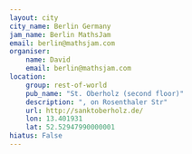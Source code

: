 ```yaml
---
layout: city                                           
city_name: Berlin Germany                                                          
jam_name: Berlin MathsJam
email: berlin@mathsjam.com
organiser:
    name: David
    email: berlin@mathsjam.com
location:
    group: rest-of-world
    pub_name: "St. Oberholz (second floor)"
    description: ", on Rosenthaler Str"
    url: http://sanktoberholz.de/
    lon: 13.401931
    lat: 52.52947990000001
hiatus: False
---
```

